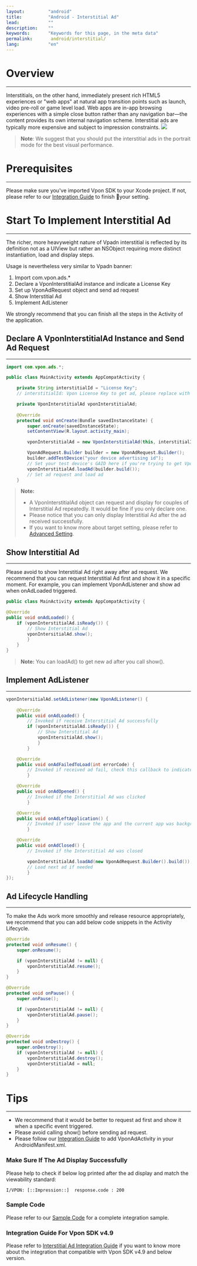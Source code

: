 ```yaml
---
layout:         "android"
title:          "Android - Interstitial Ad"
lead:           ""
description:    ""
keywords:       "Keywords for this page, in the meta data"
permalink:       android/interstitial/
lang:           "en"
---
```

# Overview
---
Interstitials, on the other hand, immediately present rich HTML5 experiences or "web apps" at natural app transition points such as launch, video pre-roll or game level load. Web apps are in-app browsing experiences with a simple close button rather than any navigation bar—the content provides its own internal navigation scheme. Interstitial ads are typically more expensive and subject to impression constraints.
![]({{site.imgurl}}/Interstitial.png)

> **Note**: We suggest that you should put the interstitial ads in the portrait mode for the best visual performance.

# Prerequisites
---
Please make sure you've imported Vpon SDK to your Xcode project. If not, please refer to our [Integration Guide]({{site.baseurl}}/andoird/integration-guide/) to finish your setting.


# Start To Implement Interstitial Ad
---
The richer, more heavyweight nature of Vpadn interstitial is reflected by its definition not as a UIView but rather an NSObject requiring more distinct instantiation, load and display steps.

Usage is nevertheless very similar to Vpadn banner:

1. Import com.vpon.ads.*
2. Declare a VponInterstitialAd instance and indicate a License Key
3. Set up VponAdRequest object and send ad request
4. Show Interstitial Ad
5. Implement AdListener

We strongly recommend that you can finish all the steps in the Activity of the application.

## Declare A VponInterstitialAd Instance and Send Ad Request
---
```java
import com.vpon.ads.*;

public class MainActivity extends AppCompatActivity {

    private String interstitialId = "License Key";
    // interstitialId: Vpon License Key to get ad, please replace with your own one

    private VponInterstitialAd vponInterstitialAd;
    
    @Override
    protected void onCreate(Bundle savedInstanceState) {
        super.onCreate(savedInstanceState);
        setContentView(R.layout.activity_main);

        vponInterstitialAd = new VponInterstitialAd(this, interstitialId);

        VponAdRequest.Builder builder = new VponAdRequest.Builder();
        builder.addTestDevice("your device advertising id");
        // Set your test device's GAID here if you're trying to get Vpon test ad
        vponInterstitialAd.loadAd(builder.build()); 
        // Set ad request and load ad
    }
```

>**Note:**
>
>* A VponInterstitialAd object can request and display for couples of Interstitial Ad repeatedly. It would be fine if you only declare one.
>* Please notice that you can only display Interstitial Ad after the ad received successfully.
>* If you want to know more about target setting, please refer to [Advanced Setting](../advanced).


## Show Interstitial Ad
---
Please avoid to show Interstitial Ad right away after ad request. We recommend that you can request Interstitial Ad first and show it in a specific moment. For example, you can implement VponAdListener and show ad when onAdLoaded triggered.

```java
public class MainActivity extends AppCompatActivity {

@Override
public void onAdLoaded() {
    if (vponInterstitialAd.isReady()) {
        // Show Interstitial Ad
        vponIntersitialAd.show();
        }
    }
}
```

>**Note:** You can loadAd() to get new ad after you call show().

## Implement AdListener
---
```java
vponIntersitialAd.setAdListener(new VponAdListener() {
    
    @Override
    public void onAdLoaded() {
        // Invoked if receive Interstitial Ad successfully
        if (vponInterstitialAd.isReady()) {
            // Show Interstitial Ad
            vponIntersitialAd.show();
            }
        }

    @Override
    public void onAdFailedToLoad(int errorCode) {
        // Invoked if received ad fail, check this callback to indicates what type of failure occurred
        }

    @Override
    public void onAdOpened() {
        // Invoked if the Interstitial Ad was clicked
        }

    @Override
    public void onAdLeftApplication() {
        // Invoked if user leave the app and the current app was backgrounded
        }

    @Override
    public void onAdClosed() {
        // Invoked if the Interstitial Ad was closed

        vponInterstitialAd.loadAd(new VponAdRequest.Builder().build());
        // Load next ad if needed
        }
});
```

## Ad Lifecycle Handling
---
To make the Ads work more smoothly and release resource appropriately, we recommend that you can add below code snippets in the Activity Lifecycle.

```java
@Override
protected void onResume() {
    super.onResume();

    if (vponInterstitialAd != null) {
        vponInterstitialAd.resume();
    }
}

@Override
protected void onPause() {
    super.onPause();

    if (vponInterstitialAd != null) {
        vponInterstitialAd.pause();
    }
}

@Override
protected void onDestroy() {
    super.onDestroy();
    if (vponInterstitialAd != null) {
        vponInterstitialAd.destroy();
        vponInterstitialAd = null;
    }
}
```

# Tips
---

* We recommend that it would be better to request ad first and show it when a specific event triggered.
* Please avoid calling show() before sending ad request.
* Please follow our [Integration Guide]({{site.baseurl}}/andoird/integration-guide/) to add VponAdActivity in your AndroidManifest.xml.


### Make Sure If The Ad Display Successfully

Please help to check if below log printed after the ad display and match the viewability standard:

```
I/VPON: [::Impression::]  response.code : 200
```


### Sample Code
Please refer to our [Sample Code] for a complete integration sample.

### Integration Guide For Vpon SDK v4.9
Please refer to [Interstitial Ad Integration Guide](../interstitial-under5) if you want to know more about the integration that compatible with Vpon SDK v4.9 and below version.

[Sample Code]: ../download/

